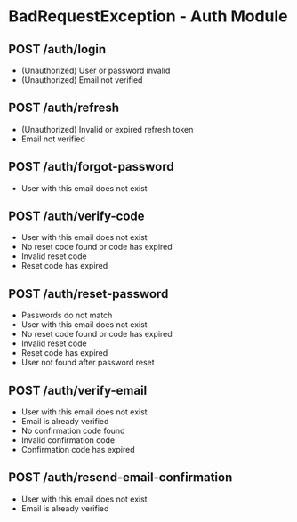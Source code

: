 # BadRequestException - Auth Module

## POST /auth/login
- (Unauthorized) User or password invalid
- (Unauthorized) Email not verified

## POST /auth/refresh
- (Unauthorized) Invalid or expired refresh token
- Email not verified

## POST /auth/forgot-password
- User with this email does not exist

## POST /auth/verify-code
- User with this email does not exist
- No reset code found or code has expired
- Invalid reset code
- Reset code has expired

## POST /auth/reset-password
- Passwords do not match
- User with this email does not exist
- No reset code found or code has expired
- Invalid reset code
- Reset code has expired
- User not found after password reset

## POST /auth/verify-email
- User with this email does not exist
- Email is already verified
- No confirmation code found
- Invalid confirmation code
- Confirmation code has expired

## POST /auth/resend-email-confirmation
- User with this email does not exist
- Email is already verified
